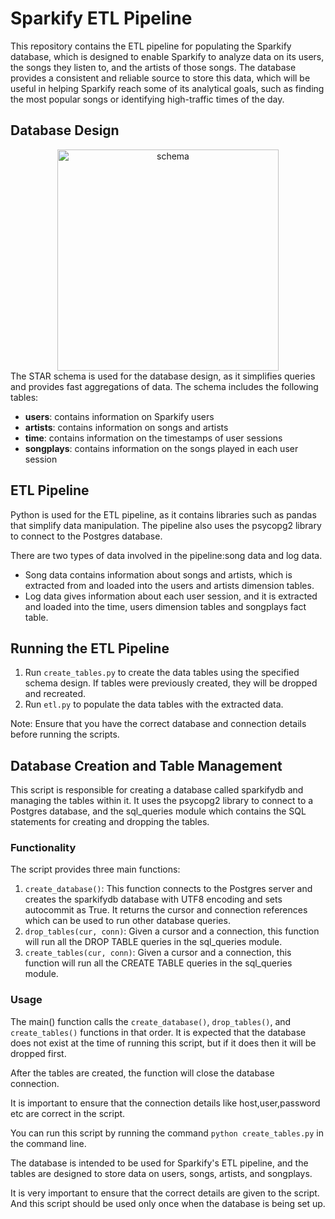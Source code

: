 # Sparkify ETL Pipeline

This repository contains the ETL pipeline for populating the Sparkify database, which is designed to enable Sparkify to analyze data on its users, the songs they listen to, and the artists of those songs. The database provides a consistent and reliable source to store this data, which will be useful in helping Sparkify reach some of its analytical goals, such as finding the most popular songs or identifying high-traffic times of the day.

## Database Design

<center><img width="354" alt="schema" src="https://user-images.githubusercontent.com/47195793/211654606-65a33bca-bf9c-4a04-8aa3-a88a31b7abc9.png"></center>
The STAR schema is used for the database design, as it simplifies queries and provides fast aggregations of data. The schema includes the following tables:

- **users**: contains information on Sparkify users
- **artists**: contains information on songs and artists
- **time**: contains information on the timestamps of user sessions
- **songplays**: contains information on the songs played in each user session

## ETL Pipeline

Python is used for the ETL pipeline, as it contains libraries such as pandas that simplify data manipulation. The pipeline also uses the psycopg2 library to connect to the Postgres database.

There are two types of data involved in the pipeline:song data and log data. 
- Song data contains information about songs and artists, which is extracted from and loaded into the users and artists dimension tables.
- Log data gives information about each user session, and it is extracted and loaded into the time, users dimension tables and songplays fact table.

## Running the ETL Pipeline

1. Run `create_tables.py` to create the data tables using the specified schema design. If tables were previously created, they will be dropped and recreated.
2. Run `etl.py` to populate the data tables with the extracted data.

Note: Ensure that you have the correct database and connection details before running the scripts.

## Database Creation and Table Management

This script is responsible for creating a database called sparkifydb and managing the tables within it. It uses the psycopg2 library to connect to a Postgres database, and the sql_queries module which contains the SQL statements for creating and dropping the tables.

### Functionality

The script provides three main functions:
1. `create_database()`: This function connects to the Postgres server and creates the sparkifydb database with UTF8 encoding and sets autocommit as True. It returns the cursor and connection references which can be used to run other database queries.
2. `drop_tables(cur, conn)`: Given a cursor and a connection, this function will run all the DROP TABLE queries in the sql_queries module.
3. `create_tables(cur, conn)`: Given a cursor and a connection, this function will run all the CREATE TABLE queries in the sql_queries module.

### Usage

The main() function calls the `create_database()`, `drop_tables()`, and `create_tables()` functions in that order. It is expected that the database does not exist at the time of running this script, but if it does then it will be dropped first. 

After the tables are created, the function will close the database connection.

It is important to ensure that the connection details like host,user,password etc are correct in the script.

You can run this script by running the command `python create_tables.py` in the command line.

The database is intended to be used for Sparkify's ETL pipeline, and the tables are designed to store data on users, songs, artists, and songplays.

It is very important to ensure that the correct details are given to the script. And this script should be used only once when the database is being set up.
